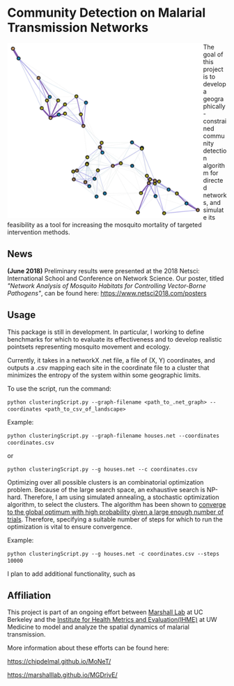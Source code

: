 # Community Detection on Malarial Transmission Networks

<!-- ![alt text][ArtificialLandscapes/data/Maps/R030_P050_C003_D010_INet.jpg] -->

<img align="left" 
src="ArtificialLandscapes/data/Maps/R030_P050_C003_D010_INet.jpg"
     alt="Artificial-landscape"
     width = "450"
     clear = 'both' >

The goal of this project is to develop a geographically-constrained community detection algorithm for directed networks, and simulate its feasibility as a tool for increasing the mosquito mortality of targeted intervention methods.

## News

**(June 2018)** Preliminary results were presented at the 2018 Netsci: International School and Conference on Network Science. Our poster, titled *"Network Analysis of Mosquito Habitats for Controlling Vector-Borne Pathogens"*, can be found here:  https://www.netsci2018.com/posters

<!-- ## Background

Nearly half of the world's population is at risk of malaria. In 2015 alone, there was an estimated 212 million cases and 429,000 deaths caused by malaria, posing a major threat to human health and economic growth around the world. Increases in intervention and control measures have resulted in a 29% reduction in malaria mortality rates globally since 2010. Therefore, analyzing the efficacy and efficiency of intervention methods is a vital area of study for malaria elimination. One such area of study focuses on the targeted elimination of mosquitoes. These measures are effective because they aim to apply mosquito-specific pesticides in subsets of local populations most susceptible to infection. However, most, if not all, targeted intervention rely on detecting infection distribution relative to permanent human habitation. Yet, malarial infection is pervasive in transient and nomadic human populations around the world. Therefore, there is interest in targeted intervention aimed at the mosquito communities, in which intervention methods are deployed in vital locales of the mosquito habitat to increase mosquito mortality.

Mosquitoes do not move homogeneously over their habitat because they must move to fulfill certain biological needs. Therefore, mosquitos exhibit directional, heterogeneous movement across its habitat. However, most methods of community detection were developed for undirected networks. These community detection algorithms rely solely on the topography of the network (e.g. measures of node degree and localized edge density) and so, are blind to the community structure imparted by directional movement. On the other hand, community detection algorithms for directed networks, such as the map framework algorithms, consider directional movement, but not geographic range. Many malarial interventions have limited geographic range and logistical challenges associated with deploying intervention campaigns over large land areas. In the context of the targeted intervention of mosquitos, both topographical and map-framework clustering algorithms have major limitations. Therefore, assessing the feasibility of target intervention on mosquito communities requires the development of a geographically-constrained community detection algorithm for directed networks. -->

## Usage

This package is still in development. In particular, I working to define benchmarks for which to evaluate its effectiveness and to develop realistic pointsets representing mosquito movement and ecology.

Currently, it takes in a networkX .net file, a file of (X, Y) coordinates, and outputs a .csv mapping each site in the coordinate file to a cluster that minimizes the entropy of the system within some geographic limits. 

To use the script, run the command:

```
python clusteringScript.py --graph-filename <path_to_.net_graph> --coordinates <path_to_csv_of_landscape> 

```

Example: 

```
python clusteringScript.py --graph-filename houses.net --coordinates coordinates.csv 
```
 
 or 

```
python clusteringScript.py --g houses.net --c coordinates.csv 
```
 
Optimizing over all possible clusters is an combinatorial optimization problem. Because of the large search space, an exhaustive search is NP-hard. Therefore, I am using simulated annealing, a stochastic optimization algorithm, to select the clusters. The algorithm has been shown to [converge to the global optimum with high probability given a large enough number of trials](https://www.cambridge.org/core/journals/advances-in-applied-probability/article/convergence-and-finitetime-behavior-of-simulated-annealing/E71F662ACA634FE249EF6AD542B93739). Therefore, specifying a suitable number of steps for which to run the optimization is vital to ensure convergence.

Example: 

```
python clusteringScript.py --g houses.net -c coordinates.csv --steps 10000
```


I plan to add additional functionality, such as 
## Affiliation

This project is part of an ongoing effort between [Marshall Lab](https://www.marshalllab.com) at UC Berkeley and the [Institute for Health Metrics and Evaluation(IHME)](http://www.healthdata.org) at UW Medicine to model and analyze the spatial dynamics of malarial transmission.

More information about these efforts can be found here: 

https://chipdelmal.github.io/MoNeT/

https://marshalllab.github.io/MGDrivE/


